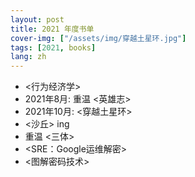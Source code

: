 ```yaml
---
layout: post
title: 2021 年度书单
cover-img: ["/assets/img/穿越土星环.jpg"]
tags: [2021, books]
lang: zh
---
```


- <行为经济学>
- 2021年8月: 重温 <英雄志> 
- 2021年10月: <穿越土星环>
- <沙丘> ing
- 重温 <三体>
- <SRE：Google运维解密> 
- <图解密码技术>



